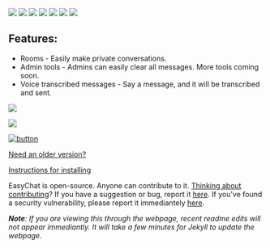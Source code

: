 [![](https://img.shields.io/github/stars/thecoder876/EasyChat?color=blue&style=flat)](https://github.com/thecoder876/EasyChat/stargazers "View stargazers")
[![](https://img.shields.io/github/watchers/thecoder876/EasyChat?color=blue&style=flat)](https://github.com/thecoder876/EasyChat/watchers "View watchers")
[![](https://img.shields.io/github/issues/thecoder876/EasyChat?color=blue&style=flat)](https://github.com/thecoder876/EasyChat/issues "View open issues")
[![](https://img.shields.io/github/issues-pr/thecoder876/EasyChat?color=blue&style=flat)](https://github.com/thecoder876/EasyChat/pulls "View open pull requests")
[![](https://img.shields.io/badge/chat-on_discord-7289da.svg?style=flat)](https://discord.gg/vpmeZQgYD7 "Join the Discord server")
[![](https://img.shields.io/badge/discuss-on_github-181717.svg?style=flat)](https://github.com/thecoder876/EasyChat/discussions "View discussions")
[![](https://img.shields.io/badge/webpage-thecoder876.github.io/EasyChat-ff7b26.svg?style=flat)](https://thecoder876.github.io/EasyChat "Visit the Web page")

## Features:
- Rooms - Easily make private conversations.
- Admin tools - Admins can easily clear all messages. More tools coming soon.
- Voice transcribed messages - Say a message, and it will be transcribed and sent.

[![](https://img.shields.io/github/downloads/thecoder876/EasyChat/total?style=flat&logo=github&logoColor=white&label=downloads&color=181717)](https://github.com/thecoder876/EasyChat/releases "View releases")

[![](https://img.shields.io/github/v/release/thecoder876/EasyChat?label=current%20version)](https://github.com/thecoder876/EasyChat/releases "View releases")

[![button](https://u.cubeupload.com/thecoder876/download.png)](https://github.com/thecoder876/EasyChat/releases/download/v1.1/EasyChat.v1.1.apk "Download the .apk file for the latest version (v1.1)")

[Need an older version?](https://github.com/thecoder876/EasyChat/releases "Visit the Releases page")

[Instructions for installing](https://github.com/thecoder876/EasyChat/wiki/Installation "Visit the wiki page on installation")

EasyChat is open-source. Anyone can contribute to it. [Thinking about contributing](https://github.com/thecoder876/EasyChat/wiki/Contributing "Read the wiki page on contributing")?
If you have a suggestion or bug, report it [here](https://github.com/thecoder876/EasyChat/issues/new/choose "Open a new issue").
If you've found a security vulnerability, please report it immediantely [here](https://github.com/thecoder876/EasyChat/issues/new?assignees=&labels=vulnerability&template=security-vulnerability.md&title=Security+vulnerability+-+ "Open a new security vulnerability issue").

_**Note**: If you are viewing this through the webpage, recent readme edits will not appear immediantly. It will take a few minutes for Jekyll to update the webpage._
